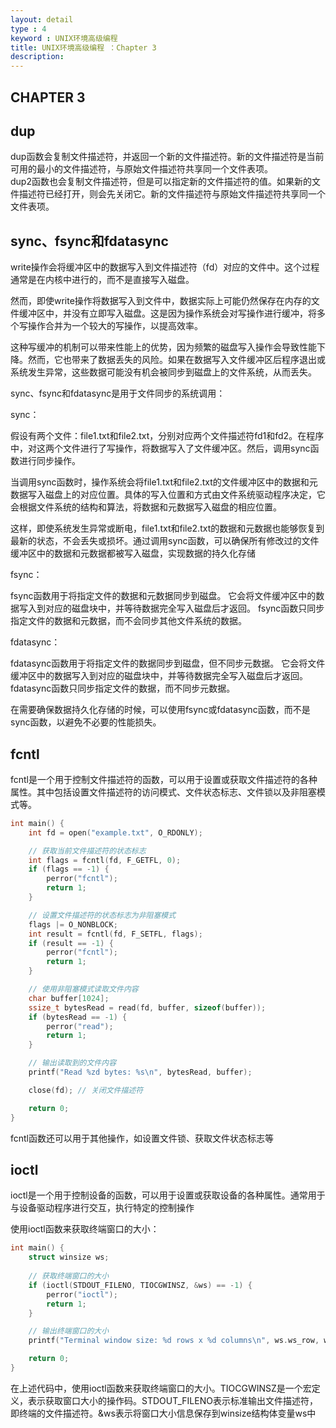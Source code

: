 ```yaml
---
layout: detail
type : 4
keyword : UNIX环境高级编程
title: UNIX环境高级编程 ：Chapter 3
description: 
---
```


## CHAPTER 3

## dup

dup函数会复制文件描述符，并返回一个新的文件描述符。新的文件描述符是当前可用的最小的文件描述符，与原始文件描述符共享同一个文件表项。  
dup2函数也会复制文件描述符，但是可以指定新的文件描述符的值。如果新的文件描述符已经打开，则会先关闭它。新的文件描述符与原始文件描述符共享同一个文件表项。

## sync、fsync和fdatasync

write操作会将缓冲区中的数据写入到文件描述符（fd）对应的文件中。这个过程通常是在内核中进行的，而不是直接写入磁盘。

然而，即使write操作将数据写入到文件中，数据实际上可能仍然保存在内存的文件缓冲区中，并没有立即写入磁盘。这是因为操作系统会对写操作进行缓冲，将多个写操作合并为一个较大的写操作，以提高效率。

这种写缓冲的机制可以带来性能上的优势，因为频繁的磁盘写入操作会导致性能下降。然而，它也带来了数据丢失的风险。如果在数据写入文件缓冲区后程序退出或系统发生异常，这些数据可能没有机会被同步到磁盘上的文件系统，从而丢失。

sync、fsync和fdatasync是用于文件同步的系统调用：

sync：

假设有两个文件：file1.txt和file2.txt，分别对应两个文件描述符fd1和fd2。在程序中，对这两个文件进行了写操作，将数据写入了文件缓冲区。然后，调用sync函数进行同步操作。

当调用sync函数时，操作系统会将file1.txt和file2.txt的文件缓冲区中的数据和元数据写入磁盘上的对应位置。具体的写入位置和方式由文件系统驱动程序决定，它会根据文件系统的结构和算法，将数据和元数据写入磁盘的相应位置。

这样，即使系统发生异常或断电，file1.txt和file2.txt的数据和元数据也能够恢复到最新的状态，不会丢失或损坏。通过调用sync函数，可以确保所有修改过的文件缓冲区中的数据和元数据都被写入磁盘，实现数据的持久化存储

fsync：

fsync函数用于将指定文件的数据和元数据同步到磁盘。
它会将文件缓冲区中的数据写入到对应的磁盘块中，并等待数据完全写入磁盘后才返回。
fsync函数只同步指定文件的数据和元数据，而不会同步其他文件系统的数据。

fdatasync：

fdatasync函数用于将指定文件的数据同步到磁盘，但不同步元数据。
它会将文件缓冲区中的数据写入到对应的磁盘块中，并等待数据完全写入磁盘后才返回。
fdatasync函数只同步指定文件的数据，而不同步元数据。

在需要确保数据持久化存储的时候，可以使用fsync或fdatasync函数，而不是sync函数，以避免不必要的性能损失。

## fcntl

fcntl是一个用于控制文件描述符的函数，可以用于设置或获取文件描述符的各种属性。其中包括设置文件描述符的访问模式、文件状态标志、文件锁以及非阻塞模式等。

```c
int main() {
    int fd = open("example.txt", O_RDONLY); 

    // 获取当前文件描述符的状态标志
    int flags = fcntl(fd, F_GETFL, 0);
    if (flags == -1) {
        perror("fcntl");
        return 1;
    }

    // 设置文件描述符的状态标志为非阻塞模式
    flags |= O_NONBLOCK;
    int result = fcntl(fd, F_SETFL, flags);
    if (result == -1) {
        perror("fcntl");
        return 1;
    }

    // 使用非阻塞模式读取文件内容
    char buffer[1024];
    ssize_t bytesRead = read(fd, buffer, sizeof(buffer));
    if (bytesRead == -1) {
        perror("read");
        return 1;
    }

    // 输出读取到的文件内容
    printf("Read %zd bytes: %s\n", bytesRead, buffer);

    close(fd); // 关闭文件描述符

    return 0;
}
```

fcntl函数还可以用于其他操作，如设置文件锁、获取文件状态标志等

## ioctl

ioctl是一个用于控制设备的函数，可以用于设置或获取设备的各种属性。通常用于与设备驱动程序进行交互，执行特定的控制操作

使用ioctl函数来获取终端窗口的大小：

```c
int main() {
    struct winsize ws;
    
    // 获取终端窗口的大小
    if (ioctl(STDOUT_FILENO, TIOCGWINSZ, &ws) == -1) {
        perror("ioctl");
        return 1;
    }

    // 输出终端窗口的大小
    printf("Terminal window size: %d rows x %d columns\n", ws.ws_row, ws.ws_col);

    return 0;
}

```

在上述代码中，使用ioctl函数来获取终端窗口的大小。TIOCGWINSZ是一个宏定义，表示获取窗口大小的操作码。STDOUT_FILENO表示标准输出文件描述符，即终端的文件描述符。&ws表示将窗口大小信息保存到winsize结构体变量ws中